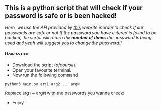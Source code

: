 ## This is a python script that will check if your password is safe or is been hacked!

_Here, we use the API provided by [this](https://haveibeenpwned.com/Passwords) website inorder to check if our passwords are safe or not_
_If the password you have entered is found to be hacked, the script will return the **number of times** the password is being used and yeah will suggest you to change the password!!_

#### How to use:
  * Download the script (_ofcourse_).
  * Open your favourite terminal.
  * Now run the following command 
  ```
  python3 main.py arg1 arg2 ... argN
  ```
   Replace  arg1 ~ argN with the passwords you wanna check!!
  * Enjoy!
